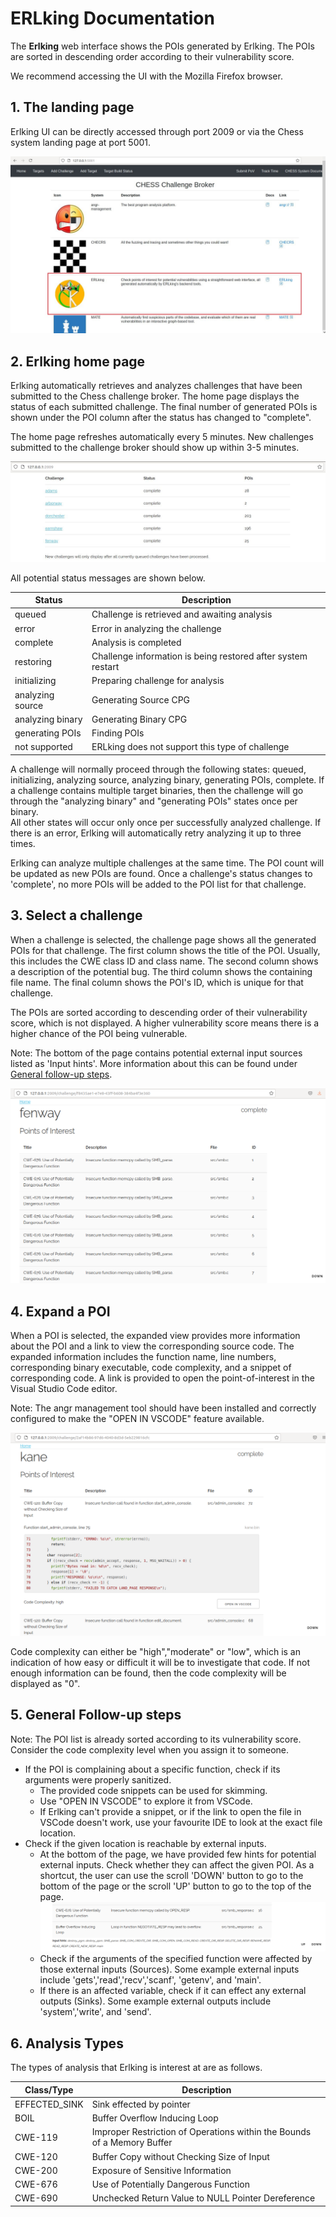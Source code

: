 # ERLking Documentation

The **Erlking** web interface shows the POIs generated by Erlking. The POIs are sorted in descending order according to their vulnerability score.

We recommend accessing the UI with the Mozilla Firefox browser.

## 1. The landing page
 Erlking UI can be directly accessed through port 2009 or via the Chess system landing page at port 5001.

![Home](./ek_imgs/land.JPG)


## 2. Erlking home page
 
Erlking automatically retrieves and analyzes challenges that have been submitted to the Chess challenge broker.
The home page displays the status of each submitted challenge. The final number of generated POIs is shown under the POI column after the status has changed to "complete".

The home page refreshes automatically every 5 minutes.  New challenges submitted to the challenge broker should show up within 3-5 minutes.

![Home](./ek_imgs/challenges.JPG)


All potential status messages are shown below.

|Status          |Description                          |
|----------------|------------------------------|
|queued			|Challenge is retrieved and awaiting analysis           |
|error          |Error in analyzing the challenge            |
|complete       |Analysis is completed|
|restoring       |Challenge information is being restored after system restart |
|initializing       |Preparing challenge for analysis|
|analyzing source   |Generating Source CPG|
|analyzing binary	|Generating Binary CPG|
|generating POIs    |Finding POIs|
|not supported      |ERLking does not support this type of challenge |

A challenge will normally proceed through the following states: queued, initializing, analyzing source, analyzing binary, generating POIs, complete. 
If a challenge contains multiple target binaries, then the challenge will go through the "analyzing binary" and "generating POIs" states once per binary.  
All other states will occur only once per successfully analyzed challenge.  If there is an error, Erlking will automatically retry analyzing it up to three times.

Erlking can analyze multiple challenges at the same time.  The POI count will be updated as new POIs are found. 
Once a challenge's status changes to 'complete', no more POIs will be added to the POI list for that challenge.

## 3. Select a challenge
 
When a challenge is selected, the challenge page shows all the generated POIs for that challenge.
The first column shows the title of the POI. Usually, this includes the CWE class ID and class name.
The second column shows a description of the potential bug.
The third column shows the containing file name.
The final column shows the POI's ID, which is unique for that challenge.

The POIs are sorted according to descending order of their vulnerability score, which is not displayed. A higher vulnerability score means there is a higher chance of the POI being vulnerable.

Note: The bottom of the page contains potential external input sources listed as 'Input hints'. More information about this can be found under [General follow-up steps](#5-general-follow-up-steps).
	 
![Home](./ek_imgs/poiList.png)



## 4. Expand a POI
 
 When a POI is selected, the expanded view provides more information about the POI and a link to view the corresponding source code.
 The expanded information includes the function name, line numbers, corresponding binary executable, code complexity, and a snippet of corresponding code.
 A link is provided to open the point-of-interest in the Visual Studio Code editor.
 
 Note: The angr management tool should have been installed and correctly configured to make the "OPEN IN VSCODE" feature available.

![Home](./ek_imgs/poi.png)

Code complexity can either be "high","moderate" or "low", which is an indication of how easy or difficult it will be to investigate that code. If not enough information can be found, then the code complexity will be displayed as "0".


## 5. General Follow-up steps
 
 Note: The POI list is already sorted according to its vulnerability score. Consider the code complexity level when you assign it to someone.
 
-   If the POI is complaining about a specific function, check if its arguments were properly sanitized.
	- The provided code snippets can be used for skimming.
	- Use "OPEN IN VSCODE" to explore it from VSCode.
	- If Erlking can't provide a snippet, or if the link to open the file in VSCode doesn't work, use your favourite IDE to look at the exact file location. 
-   Check if the given location is reachable by external inputs.
	- At the bottom of the page, we have provided few hints for potential external inputs. Check whether they can affect the given POI. As a shortcut, the user can use the scroll 'DOWN' button to go to the bottom of the page or the scroll 'UP' button to go to the top of the page. ![INput HInts](./ek_imgs/inputHints.png)
    - Check if the arguments of the specified function were affected by those external inputs (Sources). Some example external inputs include 'gets','read','recv','scanf', 'getenv', and 'main'.
    - If there is an affected variable, check if it can effect any external outputs (Sinks). Some example external outputs include 'system','write', and 'send'.

## 6. Analysis Types

The types of analysis that Erlking is interest at are as follows.

|Class/Type          |Description                          |
|----------------|------------------------------|
|EFFECTED_SINK |Sink effected by pointer|
|BOIL	| Buffer Overflow Inducing Loop|
|CWE-119| Improper Restriction of Operations within the Bounds of a Memory Buffer|
|CWE-120| Buffer Copy without Checking Size of Input|
|CWE-200| Exposure of Sensitive Information|
|CWE-676| Use of Potentially Dangerous Function|
|CWE-690| Unchecked Return Value to NULL Pointer Dereference|
